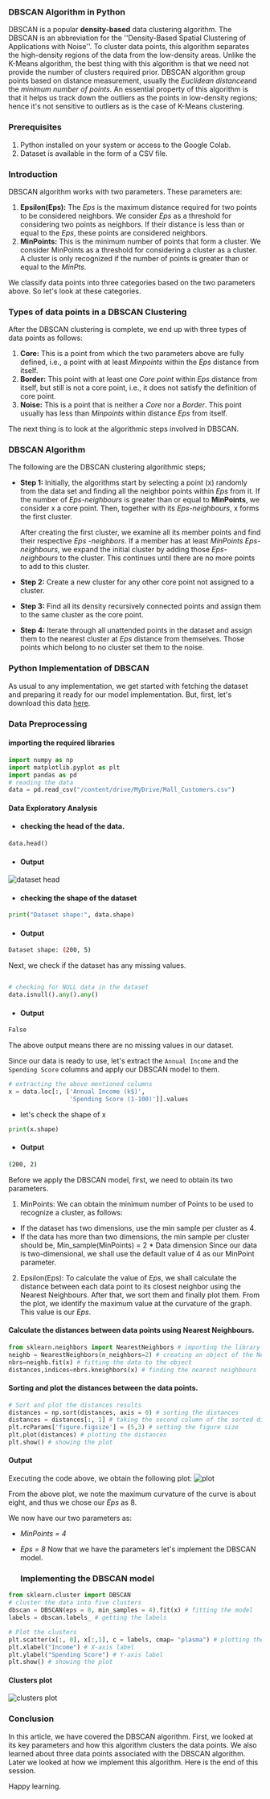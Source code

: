 ### DBSCAN Algorithm in Python
DBSCAN is a popular **density-based** data clustering algorithm. The DBSCAN is an abbreviation for the ''Density-Based Spatial Clustering of Applications with Noise''. To cluster data points, this algorithm separates the high-density regions of the data from the low-density areas. Unlike the K-Means algorithm, the best thing with this algorithm is that we need not provide the number of clusters required prior. DBSCAN algorithm group points based on distance measurement, usually the *Euclidean distance*and the *minimum number of points*. An essential property of this algorithm is that it helps us track down the outliers as the points in low-density regions; hence it's not sensitive to outliers as is the case of K-Means clustering.

### Prerequisites
1. Python installed on your system or access to the Google Colab.
2. Dataset is available in the form of a CSV file.

### Introduction
DBSCAN algorithm works with two parameters. These parameters are:

 1. **Epsilon(Eps):** The *Eps* is the maximum distance required for two points to be considered neighbors. We consider *Eps* as a threshold for considering two points as neighbors. If their distance is less than or equal to the *Eps*, these points are considered neighbors. 
2. **MinPoints:** This is the minimum number of points that form a cluster. We consider MinPoints as a threshold for considering a cluster as a cluster. A cluster is only recognized if the number of points is greater than or equal to the *MinPts*.
   
We classify data points into three categories based on the two parameters above. So let's look at these categories.

### Types of data points in a DBSCAN Clustering
After the DBSCAN clustering is complete, we end up with three types of data points as follows:
1. **Core:** This is a point from which the two parameters above are fully defined, i.e., a point with at least *Minpoints* within the *Eps* distance from itself.
2. **Border:** This point with at least one *Core point* within *Eps* distance from itself, but still is not a core point, i.e., it does not satisfy the definition of core point.
3. **Noise:** This is a point that is neither a *Core* nor a *Border*. This point usually has less than *Minpoints* within distance *Eps* from itself.

The next thing is to look at the algorithmic steps involved in DBSCAN.

### DBSCAN Algorithm 
The following are the DBSCAN clustering algorithmic steps;

- **Step 1:** Initially, the algorithms start by selecting a point (x) randomly from the data set and finding all the neighbor points within *Eps* from it. If the number of *Eps-neighbours* is greater than or equal to **MinPoints**, we consider x a core point. Then, together with its *Eps-neighbours*, x forms the first cluster. 

  After creating the first cluster, we examine all its member points and find their respective *Eps -neighbors*. If a member has at least *MinPoints* *Eps-neighbours*, we expand the initial cluster by adding those *Eps-neighbours* to the cluster. This continues until there are no more points to add to this cluster.
  
- **Step 2:** Create a new cluster for any other core point not assigned to a cluster.
  
- **Step 3:** Find all its density recursively connected points and assign them to the same cluster as the core point.
  
- **Step 4:** Iterate through all unattended points in the dataset and assign them to the nearest cluster at *Eps* distance from themselves. Those points which belong to no cluster set them to the noise.

### Python Implementation of DBSCAN
As usual to any implementation, we get started with fetching the dataset and preparing it ready for our model implementation. But, first, let's download this data  [here](https://github.com/Daniel695/datasets/blob/main/Mall_Customers.csv).

### Data Preprocessing
#### importing the required libraries

```python
import numpy as np
import matplotlib.pyplot as plt
import pandas as pd
# reading the data
data = pd.read_csv("/content/drive/MyDrive/Mall_Customers.csv")

```
#### Data Exploratory Analysis 

- #### checking the head of the data.
```python
data.head()

```
- #### Output
![dataset head](/engineering-education/dbscan-clustering-in-python/data-head.png)


- #### checking the shape of the dataset

```python
print("Dataset shape:", data.shape)

```
- #### Output
```bash
Dataset shape: (200, 5)

```
Next, we check if the dataset has any missing values.

```python

# checking for NULL data in the dataset
data.isnull().any().any()

```
- #### Output

```bash
False

```
The above output means there are no missing values in our dataset.

Since our data is ready to use, let's extract the `Annual Income` and the `Spending Score` columns and apply our DBSCAN model to them.

```python
# extracting the above mentioned columns
x = data.loc[:, ['Annual Income (k$)',
                 'Spending Score (1-100)']].values

```
- let's check the shape of x
  
```python
print(x.shape)

```
- #### Output

```bash
(200, 2)

```
Before we apply the DBSCAN model, first, we need to obtain its two parameters.
1. MinPoints:  We can obtain the  minimum number of Points to be used to recognize a cluster, as follows:
- If the dataset has two dimensions, use the min sample per cluster as 4.
- If the data has more than two dimensions, the min sample per cluster should be,
 Min_sample(MinPoints) = 2 * Data dimension
Since our data is two-dimensional, we shall use the default value of 4 as our MinPoint parameter. 

2. Epsilon(Eps): To calculate the value of *Eps*, we shall calculate the distance between each data point to its closest neighbor using the Nearest Neighbours. After that, we sort them and finally plot them. From the plot, we identify the maximum value at the curvature of the graph. This value is our *Eps*.

#### Calculate the distances between data points using Nearest Neighbours.
```python
from sklearn.neighbors import NearestNeighbors # importing the library
neighb = NearestNeighbors(n_neighbors=2) # creating an object of the NearestNeighbors class
nbrs=neighb.fit(x) # fitting the data to the object
distances,indices=nbrs.kneighbors(x) # finding the nearest neighbours

```
#### Sorting and plot the distances between the data points.
```python
# Sort and plot the distances results
distances = np.sort(distances, axis = 0) # sorting the distances
distances = distances[:, 1] # taking the second column of the sorted distances
plt.rcParams['figure.figsize'] = (5,3) # setting the figure size
plt.plot(distances) # plotting the distances
plt.show() # showing the plot

```
#### Output
Executing the code above, we obtain the following plot:
![plot](/engineering-education/dbscan-clustering-in-python/distances-plot.png)

From the above plot, we note the maximum curvature of the curve is about eight, and thus we chose our *Eps* as 8.

We now have our two parameters as:
- *MinPoints = 4*
- *Eps = 8*
  Now that we have the parameters let's implement the DBSCAN model.

  ### Implementing the DBSCAN model

```python
from sklearn.cluster import DBSCAN
# cluster the data into five clusters
dbscan = DBSCAN(eps = 8, min_samples = 4).fit(x) # fitting the model
labels = dbscan.labels_ # getting the labels

```

```python
# Plot the clusters
plt.scatter(x[:, 0], x[:,1], c = labels, cmap= "plasma") # plotting the clusters
plt.xlabel("Income") # X-axis label
plt.ylabel("Spending Score") # Y-axis label
plt.show() # showing the plot

```
#### Clusters plot
![clusters plot](/engineering-education/dbscan-clustering-in-python/clusters-plot.png)
### Conclusion
In this article, we have covered the DBSCAN algorithm. First, we looked at its key parameters and how this algorithm clusters the data points. We also learned about three data points associated with the DBSCAN algorithm. Later we looked at how we implement this algorithm. 
Here is the end of this session.

Happy learning.

